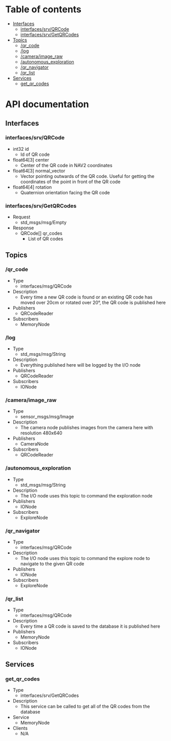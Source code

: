 # Table of contents
- [Interfaces](#interfaces)
    - [interfaces/srv/QRCode](#interfacessrvqrcode)
    - [interfaces/srv/GetQRCodes](#interfacessrvgetqrcodes)
- [Topics](#topics)
    - [/qr_code](#qr_code)
    - [/log](#log)
    - [/camera/image_raw](#cameraimage_raw)
    - [/autonomous_exploration](#autonomous_exploration)
    - [/qr_navigator](#qr_navigator)
    - [/qr_list](#qr_list)
- [Services](#services)
    - [get_qr_codes](#get_qr_codes)

# API documentation
## Interfaces
### interfaces/srv/QRCode
- int32 id
    - Id of QR code
- float64[3] center
    - Center of the QR code in NAV2 coordinates
- float64[3] normal_vector
    - Vector pointing outwards of the QR code. Useful for getting the coordinates of the point in front of the QR code
- float64[4] rotation
    - Quaternion orientation facing the QR code

### interfaces/srv/GetQRCodes
- Request
    - std_msgs/msg/Empty
- Response
    - QRCode[] qr_codes
        - List of QR codes

## Topics
### /qr_code
- Type
    - interfaces/msg/QRCode
- Description
    - Every time a new QR code is found or an existing QR code has moved over 20cm or rotated over 20°, the QR code is published here
- Publishers
    - QRCodeReader
- Subscribers
    - MemoryNode

### /log
- Type
    - std_msgs/msg/String
- Description
    - Everything published here will be logged by the I/O node
- Publishers
    - QRCodeReader
- Subscribers
    - IONode

### /camera/image_raw
- Type
    - sensor_msgs/msg/Image
- Description
    - The camera node publishes images from the camera here with resolution 480x640
- Publishers
    - CameraNode
- Subscribers
    - QRCodeReader

### /autonomous_exploration
- Type
    - std_msgs/msg/String
- Description
    - The I/O node uses this topic to command the exploration node
- Publishers
    - IONode
- Subscribers
    - ExploreNode

### /qr_navigator
- Type
    - interfaces/msg/QRCode
- Description
    - The I/O node uses this topic to command the explore node to navigate to the given QR code
- Publishers
    - IONode
- Subscribers
    - ExploreNode

### /qr_list
- Type
    - interfaces/msg/QRCode
- Description
    - Every time a QR code is saved to the database it is published here
- Publishers
    - MemoryNode
- Subscribers
    - IONode

## Services
### get_qr_codes
- Type
    - interfaces/srv/GetQRCodes
- Description
    - This service can be called to get all of the QR codes from the database
- Service
    - MemoryNode
- Clients
    - N/A